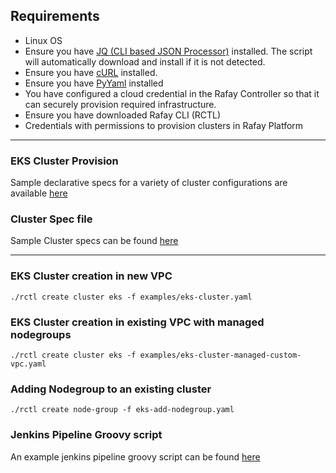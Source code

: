 ## Requirements
- Linux OS
- Ensure you have [JQ (CLI based JSON Processor)](https://stedolan.github.io/jq/) installed. The script will automatically download and install if it is not detected.
- Ensure you have [cURL](https://curl.haxx.se/) installed.
- Ensure you have [PyYaml](https://pypi.org/project/PyYAML/) installed
- You have configured a cloud credential in the Rafay Controller so that it can securely provision required infrastructure.
- Ensure you have downloaded Rafay CLI (RCTL)
- Credentials with permissions to provision clusters in Rafay Platform

---
### EKS Cluster Provision

Sample declarative specs for a variety of cluster configurations are available [here](../eks/examples)

### Cluster Spec file

Sample Cluster specs can be found [here](../eks/examples)


---
### EKS Cluster creation in new VPC

```./rctl create cluster eks -f examples/eks-cluster.yaml```

### EKS Cluster creation in existing VPC with managed nodegroups

```./rctl create cluster eks -f examples/eks-cluster-managed-custom-vpc.yaml```

### Adding Nodegroup to an existing cluster
```./rctl create node-group -f eks-add-nodegroup.yaml```

### Jenkins Pipeline Groovy script

An example jenkins pipeline groovy script can be found [here](../eks/Jenkins)